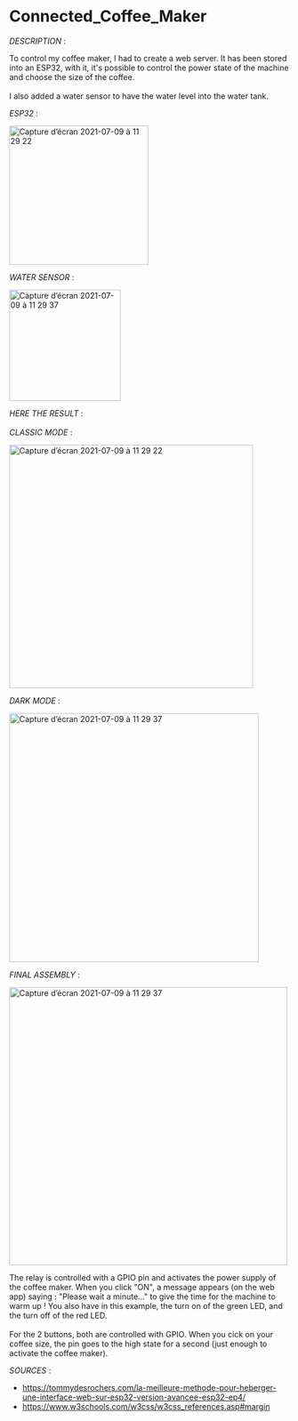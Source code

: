 # Connected_Coffee_Maker

_DESCRIPTION_ : 

To control my coffee maker, I had to create a web server. It has been stored into an ESP32, with it, it's possible to control the power state of the machine and choose the size of the coffee. <br><br>
I also added a water sensor to have the water level into the water tank. 

_ESP32_ : 

<img width="250" alt="Capture d’écran 2021-07-09 à 11 29 22" src="https://user-images.githubusercontent.com/54947603/125057311-5ed45280-e0a9-11eb-96a8-4f94c4db7838.png">

_WATER SENSOR_ :

<img width="200" alt="Capture d’écran 2021-07-09 à 11 29 37" src="https://user-images.githubusercontent.com/54947603/125055713-cbe6e880-e0a7-11eb-8ca7-cff19969be24.png">

_HERE THE RESULT_ : <br><br>
_CLASSIC MODE_ :

<img width="438" alt="Capture d’écran 2021-07-09 à 11 29 22" src="https://user-images.githubusercontent.com/54947603/125057017-15840300-e0a9-11eb-9b96-c053dc202b68.png">


_DARK MODE_ :

<img width="448" alt="Capture d’écran 2021-07-09 à 11 29 37" src="https://user-images.githubusercontent.com/54947603/125057031-1a48b700-e0a9-11eb-8252-964dd0e34e9b.png">


_FINAL ASSEMBLY_ :

<img width="500" alt="Capture d’écran 2021-07-09 à 11 29 37" src="https://user-images.githubusercontent.com/54947603/125058730-db1b6580-e0aa-11eb-82f5-0ca763584735.png">

The relay is controlled with a GPIO pin and activates the power supply of the coffee maker. When you click "ON", a message appears (on the web app) saying : "Please wait a minute..." to give the time for the machine to warm up ! You also have in this example, the turn on of the green LED, and the turn off of the red LED. <br><br>
For the 2 buttons, both are controlled with GPIO. When you cick on your coffee size, the pin goes to the high state for a second (just enough to activate the coffee maker).
<br>

_SOURCES_ : 
  - https://tommydesrochers.com/la-meilleure-methode-pour-heberger-une-interface-web-sur-esp32-version-avancee-esp32-ep4/
  - https://www.w3schools.com/w3css/w3css_references.asp#margin
